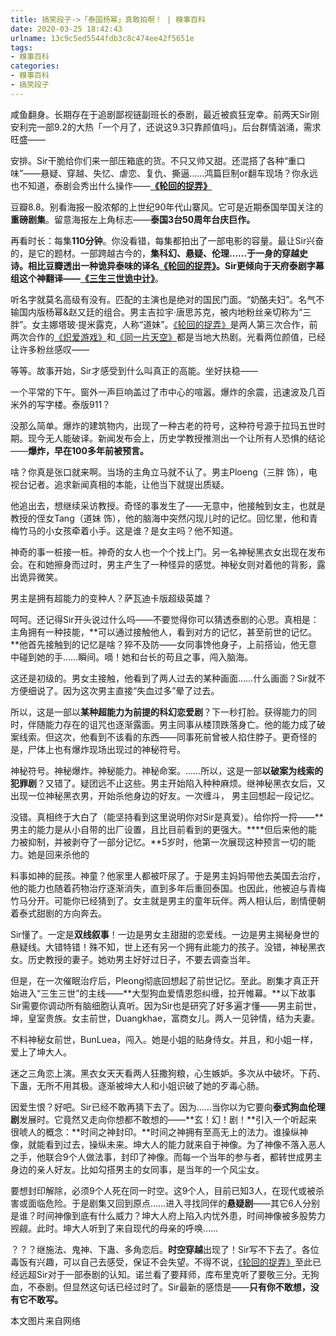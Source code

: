 ```yaml
---
title: 搞笑段子->「泰国杨幂」真敢拍啊！ | 糗事百科
date: 2020-03-25 18:42:43
urlname: 13c9c5ed5544fdb3c8c474ee42f5651e
tags: 
- 糗事百科
categories:
- 糗事百科
- 搞笑段子
---
```

咸鱼翻身。长期存在于追剧鄙视链副班长的泰剧，最近被疯狂宠幸。前两天Sir刚安利完一部9.2的大热「一个月了，还说这9.3只靠颜值吗」。后台群情汹涌，需求旺盛——

安排。Sir干脆给你们来一部压箱底的货。不只又帅又甜。还混搭了各种“重口味”——悬疑、穿越、失忆、虐恋、复仇、撕逼……鸿篇巨制or翻车现场？你永远也不知道，泰剧会秀出什么操作——**[《轮回的捉弄》](http://www.jddytj.cn/search/%c2%d6%bb%d8%b5%c4%d7%bd%c5%aa.html)**

豆瓣8.8。别看海报一股浓郁的上世纪90年代山寨风。它可是近期泰国举国关注的**重磅剧集**。留意海报左上角标志——**泰国3台50周年台庆巨作。**

再看时长：每集**110分钟**。你没看错，每集都拍出了一部电影的容量。最让Sir兴奋的，是它的题材。一部跨越古今的，**集科幻、悬疑、伦理……于一身的穿越史诗。**相比豆瓣透出一种诡异泰味的译名[《轮回的捉弄》](http://www.jddytj.cn/search/%c2%d6%bb%d8%b5%c4%d7%bd%c5%aa.html)。Sir更倾向于天府泰剧字幕组这个神翻译——**[《三生三世诡中计》](http://www.jddytj.cn/search/%c8%fd%c9%fa%c8%fd%ca%c0%b9%ee%d6%d0%bc%c6.html)**。

听名字就莫名高级有没有。匹配的主演也是绝对的国民门面。“奶酪夫妇”。名气不输国内版杨幂&赵又廷的组合。男主吉拉宇·唐思苏克，被内地粉丝亲切称为“三胖”。女主娜塔玻·提米露克，人称“道妹”。[《轮回的捉弄》](http://www.jddytj.cn/search/%c2%d6%bb%d8%b5%c4%d7%bd%c5%aa.html)是两人第三次合作，前两次合作的[《炽爱游戏》](http://www.jddytj.cn/search/%b3%e3%b0%ae%d3%ce%cf%b7.html)和[《同一片天空》](http://www.jddytj.cn/search/%cd%ac%d2%bb%c6%ac%cc%ec%bf%d5.html)都是当地大热剧。光看两位颜值，已经让许多粉丝感叹——

等等。故事开始，Sir才感受到什么叫真正的高能。坐好扶稳——

一个平常的下午。窗外一声巨响盖过了市中心的喧嚣。爆炸的余震，迅速波及几百米外的写字楼。泰版911？

没那么简单。爆炸的建筑物内，出现了一种古老的符号，这种符号源于拉玛五世时期。现今无人能破译。新闻发布会上，历史学教授推测出一个让所有人恐惧的结论——**爆炸，早在100多年前被预言。**

啥？你真是张口就来啊。当场的主角立马就不认了。男主Ploeng（三胖 饰），电视台记者。追求新闻真相的本能，让他当下就提出质疑。

他追出去，想继续采访教授。奇怪的事发生了——无意中，他接触到女主，也就是教授的侄女Tang（道妹 饰），他的脑海中突然闪现儿时的记忆。回忆里，他和青梅竹马的小女孩牵着小手。这是谁？是女主吗？他不知道。

神奇的事一桩接一桩。神奇的女人也一个个找上门。另一名神秘黑衣女出现在发布会。在和她擦身而过时，男主产生了一种怪异的感觉。神秘女则对着他的背影，露出诡异微笑。

男主是拥有超能力的变种人？萨瓦迪卡版超级英雄？

呵呵。还记得Sir开头说过什么吗——不要觉得你可以猜透泰剧的心思。真相是：主角拥有一种技能，**可以通过接触他人，看到对方的记忆，甚至前世的记忆。**他首先接触到的记忆是啥？猝不及防——女同事馋他身子，上前搭讪，他无意中碰到她的手……瞬间。嘀！她和台长的苟且之事，闯入脑海。

这还是初级的。男女主接触，他看到了两人过去的某种画面……什么画面？Sir就不方便细说了。因为这次男主直接“失血过多”晕了过去。

所以，这是一部以**某种超能力为前提的科幻恋爱剧**？下一秒打脸。获得能力的同时，伴随能力存在的诅咒也逐渐露面。男主同事从楼顶跌落身亡。他的能力成了破案线索。但这次，他看到不该看的东西——同事死前曾被人掐住脖子。更奇怪的是，尸体上也有爆炸现场出现过的神秘符号。

神秘符号。神秘爆炸。神秘能力。神秘命案。……所以，这是一部**以破案为线索的犯罪剧**？又错了。疑团远不止这些。男主开始陷入种种麻烦。继神秘黑衣女后，又出现一位神秘黑衣男，开始杀他身边的好友。一次缠斗， 男主回想起一段记忆。

没错。真相终于大白了（能坚持看到这里说明你对Sir是真爱）。给你捋一捋——**男主的能力是从小自带的出厂设置，且比目前看到的更强大。****但后来他的能力被抑制，并被剥夺了一部分记忆。**5岁时，他第一次展现这种预言一切的能力。她是回来杀他的

料事如神的屁孩。神童？他家里人都被吓尿了。于是男主妈妈带他去美国去治疗，他的能力也随着药物治疗逐渐消失，直到多年后重回泰国。也因此，他被迫与青梅竹马分开。可能你已经猜到了。女主就是男主的童年玩伴。两人相认后，剧情便朝着泰式甜剧的方向奔去。

Sir懂了。一定是**双线叙事**！一边是男女主甜甜的恋爱线。一边是男主揭秘身世的悬疑线。大错特错！殊不知，世上还有另一个拥有此能力的孩子。没错，神秘黑衣女。历史教授的妻子。她劝男主好好过日子，不要去调查当年。

但是，在一次催眠治疗后，Pleong彻底回想起了前世记忆。至此。剧集才真正开始进入“三生三世”的主线——**大型狗血爱情恩怨纠缠，拉开帷幕。**以下故事Sir需要你调动所有脑细胞认真听。因为Sir也是研究了好多遍才懂——男主前世，坤，皇室贵族。女主前世，Duangkhae，富商女儿。两人一见钟情，结为夫妻。

不料神秘女前世，BunLuea，闯入。她是小姐的贴身侍女。并且，和小姐一样，爱上了坤大人。

迷之三角恋上演。黑衣女天天看两人狂撒狗粮，心生嫉妒。多次从中破坏。下药、下蛊，无所不用其极。逐渐被坤大人和小姐识破了她的歹毒心肠。

因爱生恨？好吧。Sir已经不敢再猜下去了。因为……当你以为它要向**泰式狗血伦理剧**发展时。它竟然又走向你想都不敢想的——**玄！幻！剧！**引入一个听起来很唬人的概念：**时间之神封印。**时间之神拥有至高无上的法力。谁操纵神像，就能看到过去，操纵未来。坤大人的能力就来自于神像。为了神像不落入恶人之手，他联合9个人做法事，封印了神像。而每一个当年的参与者，都转世成男主身边的亲人好友。比如勾搭男主的女同事，是当年的一个风尘女。

要想封印解除，必须9个人死在同一时空。这9个人，目前已知3人，在现代或被杀害或面临危险。于是剧集又回到原点……进入寻找同伴的**悬疑剧**——其它6人分别是谁？时间神像到底有什么威力？坤大人府上陷入内忧外患，时间神像被多股势力觊觎。此时。坤大人听到了来自现代的母亲的呼唤……

？？？继施法、鬼神、下蛊、多角恋后。**时空穿越**出现了！Sir写不下去了。各位毒饭有兴趣，可以自己去感受，保证不会失望。不得不说，[《轮回的捉弄》](http://www.jddytj.cn/search/%c2%d6%bb%d8%b5%c4%d7%bd%c5%aa.html)至此已经远超Sir对于一部泰剧的认知。诺兰看了要拜师，库布里克听了要敬三分。无狗血，不泰剧。但显然这句话已经过时了。Sir最新的感悟是——**只有你不敢想，没有它不敢写。**

本文图片来自网络


